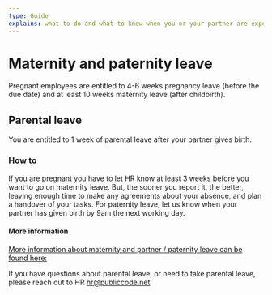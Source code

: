 ```yaml
---
type: Guide
explains: what to do and what to know when you or your partner are expecting
---
```


# Maternity and paternity leave

Pregnant employees are entitled to 4-6 weeks pregnancy leave (before the due date)
and at least 10 weeks maternity leave (after childbirth).

## Parental leave

You are entitled to 1 week of parental leave after your partner gives birth.

### How to

If you are pregnant you have to let HR know at least 3 weeks before you want to go on maternity
leave. But, the sooner you report it, the better, leaving enough time to make any
agreements about your absence, and plan a handover of your tasks. For paternity leave, let us know
when your partner has given birth by 9am the next working day.

#### More information

[More information about maternity and partner / paternity leave can be found here:](https://business.gov.nl/regulation/leave-schemes/)

If you have questions about parental leave, or need to take parental leave, please reach out to HR <hr@publiccode.net>
